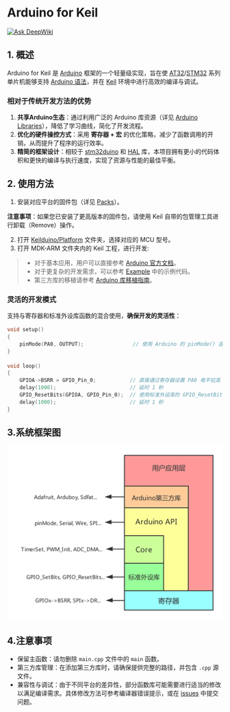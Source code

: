 # Arduino for Keil

[![Ask DeepWiki](https://deepwiki.com/badge.svg)](https://deepwiki.com/FASTSHIFT/Arduino-For-Keil)

## 1. 概述
Arduino for Keil 是 [Arduino](https://www.arduino.cc) 框架的一个轻量级实现，旨在使 [AT32](https://www.arterytek.com)/[STM32](https://www.st.com.cn) 系列单片机能够支持 [Arduino 语法](https://www.arduino.cc/reference/en)，并在 [Keil](https://www.keil.com) 环境中进行高效的编译与调试。

### 相对于传统开发方法的优势

1. **共享Arduino生态**：通过利用广泛的 Arduino 库资源（详见 [Arduino Libraries](https://github.com/topics/arduino-library)），降低了学习曲线，简化了开发流程。
2. **优化的硬件操控方式**：采用 **寄存器 + 宏** 的优化策略，减少了函数调用的开销，从而提升了程序的运行效率。
3. **精简的框架设计**：相较于 [stm32duino](https://github.com/stm32duino) 和 [HAL](https://github.com/STMicroelectronics/stm32f1xx-hal-driver/tree/master) 库，本项目拥有更小的代码体积和更快的编译与执行速度，实现了资源与性能的最佳平衡。

## 2. 使用方法
1. 安装对应平台的固件包（详见 [Packs](Packs)）。

**注意事项**：如果您已安装了更高版本的固件包，请使用 Keil 自带的包管理工具进行卸载（Remove）操作。

2. 打开 [Keilduino/Platform](Keilduino/Platform) 文件夹，选择对应的 MCU 型号。
3. 打开 MDK-ARM 文件夹内的 Keil 工程，进行开发:

> - 对于基本应用，用户可以直接参考 [Arduino 官方文档](https://www.arduino.cc/reference/en/)。
> - 对于更复杂的开发需求，可以参考 [Example](Example) 中的示例代码。
> - 第三方库的移植请参考 [Arduino 库移植指南](Arduino%20Library%20Porting%20Guide)。

### 灵活的开发模式
支持与寄存器和标准外设库函数的混合使用，**确保开发的灵活性**：
```C
void setup()
{
    pinMode(PA0, OUTPUT);                // 使用 Arduino 的 pinMode() 函数配置 PA0 为输出模式
}

void loop()
{
    GPIOA->BSRR = GPIO_Pin_0;           // 直接通过寄存器设置 PA0 电平拉高
    delay(1000);                        // 延时 1 秒
    GPIO_ResetBits(GPIOA, GPIO_Pin_0);  // 使用标准外设库的 GPIO_ResetBits() 函数将 PA0 电平拉低
    delay(1000);                        // 延时 1 秒
}
```

## 3.系统框架图
![image](Images/Framework.png)

## 4.注意事项
 - 保留主函数：请勿删除 `main.cpp` 文件中的 `main` 函数。
 - 第三方库管理：在添加第三方库时，请确保提供完整的路径，并包含 `.cpp` 源文件。
 - 兼容性与调试：由于不同平台的差异性，部分函数库可能需要进行适当的修改以满足编译需求。具体修改方法可参考编译器错误提示，或在 [issues](https://github.com/FASTSHIFT/Arduino-For-Keil/issues) 中提交问题。
